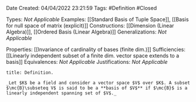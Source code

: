 <br />
<br />

Date Created: 04/04/2022 23:21:59
Tags: #Definition #Closed

Types: _Not Applicable_
Examples: [[Standard Basis of Tuple Space]], [[Basis for null space of matrix (explicit)]]
Constructions: [[Dimension (Linear Algebra)]], [[Ordered Basis (Linear Algebra)]]
Generalizations: _Not Applicable_

Properties: [[Invariance of cardinality of bases (finite dim.)]]
Sufficiencies: [[Linearly independent subset of a finite dim. vector space extends to a basis]]
Equivalences: _Not Applicable_
Justifications: _Not Applicable_

``` ad-Definition
title: Definition.

_Let $K$ be a field and consider a vector space $V$ over $K$. A subset $\mc{B}\subseteq V$ is said to be a **basis of $V$** if $\mc{B}$ is a linearly independent spanning set of $V$._

```
